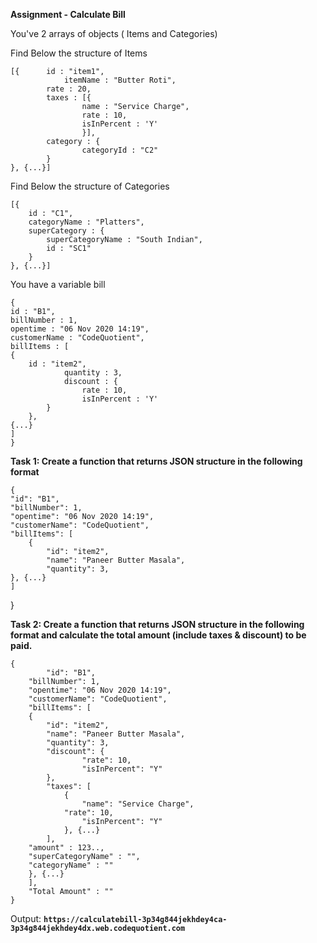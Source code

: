 **Assignment - Calculate Bill**

You've 2 arrays of objects ( Items and Categories)

Find Below the structure of Items

    [{  	id : "item1",
    	        itemName : "Butter Roti",
        	rate : 20,
        	taxes : [{
                	name : "Service Charge",
                	rate : 10,
                	isInPercent : 'Y'
            		}],
        	category : {
            		categoryId : "C2"
        	}
    }, {...}]


Find Below the structure of Categories

    [{
    	id : "C1",
    	categoryName : "Platters",
    	superCategory : {
	        superCategoryName : "South Indian",
	        id : "SC1"
    	}
    }, {...}]
    
    
You have a variable bill

    {
	id : "B1",
	billNumber : 1,
	opentime : "06 Nov 2020 14:19",
	customerName : "CodeQuotient",
	billItems : [
	{
		id : "item2",
            	quantity : 3,
            	discount : {
        	        rate : 10,
                	isInPercent : 'Y'
	        }
        },
	{...}
	]
    }
    

**Task 1: Create a function that returns JSON structure in the following format**

    {
  	"id": "B1",
  	"billNumber": 1,
  	"opentime": "06 Nov 2020 14:19",
  	"customerName": "CodeQuotient",
  	"billItems": [
    	{
      		"id": "item2",
      		"name": "Paneer Butter Masala",
      		"quantity": 3,
	}, {...}
  	]
   }

**Task 2: Create a function that returns JSON structure in the following format and calculate the total amount (include taxes & discount) to be paid.**
```
{
     	"id": "B1",
 	"billNumber": 1,
 	"opentime": "06 Nov 2020 14:19",
 	"customerName": "CodeQuotient",
 	"billItems": [
	{
   		"id": "item2",
   		"name": "Paneer Butter Masala",
   		"quantity": 3,
   		"discount": {
    			"rate": 10,
    			"isInPercent": "Y"
   		},
   		"taxes": [
    		{
     			"name": "Service Charge",
			"rate": 10,
     			"isInPercent": "Y"
    		}, {...}
   		],
   	"amount" : 123..,
   	"superCategoryName" : "",
   	"categoryName" : ""
  	}, {...}
 	],
 	"Total Amount" : ""
}
```

Output:
**```https://calculatebill-3p34g844jekhdey4ca-3p34g844jekhdey4dx.web.codequotient.com```**

